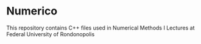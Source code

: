 # Numerico
This repository contains C++ files used in Numerical Methods I Lectures at Federal University of Rondonopolis
